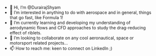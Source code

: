 - 👋 Hi, I’m @DurairajShyam
- 👀 I’m interested in anything to do with aerospace and in general, things that go fast, like Formula 1!
- 🌱 I’m currently learning and developing my understanding of aerodynamic flows and CFD approaches to study the drag-reducing effect of riblets. 
- 💞️ I’m looking to collaborate on any cool aeronautical, space or motorsport related projects...
- 📫 How to reach me: keen to connect on LinkedIn ;)

<!---
DurairajShyam/DurairajShyam is a ✨ special ✨ repository because its `README.md` (this file) appears on your GitHub profile.
You can click the Preview link to take a look at your changes.
--->
